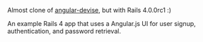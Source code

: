 Almost clone of [angular-devise](https://github.com/karlfreeman/angular-devise), but with Rails 4.0.0rc1 :)

An example Rails 4 app that uses a Angular.js UI for user signup, authentication, and password retrieval.